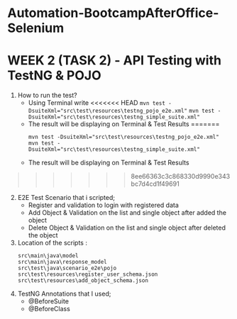 # Automation-BootcampAfterOffice-Selenium

# WEEK 2 (TASK 2) - API Testing with TestNG & POJO

1. How to run the test?
   - Using Terminal write
<<<<<<< HEAD
     `mvn test -DsuiteXml="src\test\resources\testng_pojo_e2e.xml"`
     `mvn test -DsuiteXml="src\test\resources\testng_simple_suite.xml"`
   - The result will be displaying on Terminal & Test Results
=======
     ``` 
     mvn test -DsuiteXml="src\test\resources\testng_pojo_e2e.xml"
     mvn test -DsuiteXml="src\test\resources\testng_simple_suite.xml"
     ```
   - The result will be displaying on Terminal & Test Results  
>>>>>>> 8ee66363c3c868330d9990e343bc7d4cd1f49691
2. E2E Test Scenario that i scripted;
   - Register and validation to login with registered data
   - Add Object & Validation on the list and single object after added the object
   - Delete Object & Validation on the list and single object after deleted the object
3. Location of the scripts :
   ```
   src\main\java\model
   src\main\java\response_model
   src\test\java\scenario_e2e\pojo
   src\test\resources\register_user_schema.json
   src\test\resources\add_object_schema.json
   ```
4. TestNG Annotations that I used;
   - @BeforeSuite
   - @BeforeClass
